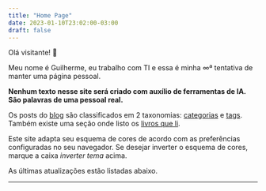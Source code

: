 ```yaml
---
title: "Home Page"
date: 2023-01-10T23:02:00-03:00
draft: false
---
```

Olá visitante! 👋

Meu nome é Guilherme, eu trabalho com TI e essa é minha ∞ª tentativa de manter uma página pessoal.

**Nenhum texto nesse site será criado com auxílio de ferramentas de IA. São palavras de uma pessoal real.**

Os posts do [blog](/blog/) são classificados em 2 taxonomias: <a class="category-link" href="/categories/">categorias</a> e [tags](/tags/). Também existe uma seção onde listo os [livros que li](/books/).

Este site adapta seu esquema de cores de acordo com as preferências configuradas no seu navegador. Se desejar inverter o esquema de cores, marque a caixa *inverter tema* acima.

As últimas atualizações estão listadas abaixo.

----------
